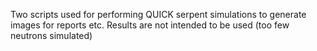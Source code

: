 Two scripts used for performing QUICK serpent simulations to generate images for reports etc.
Results are not intended to be used (too few neutrons simulated)
